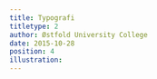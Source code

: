 ```yaml
---
title: Typografi
titletype: 2
author: Østfold University College
date: 2015-10-28
position: 4
illustration:
---
```



